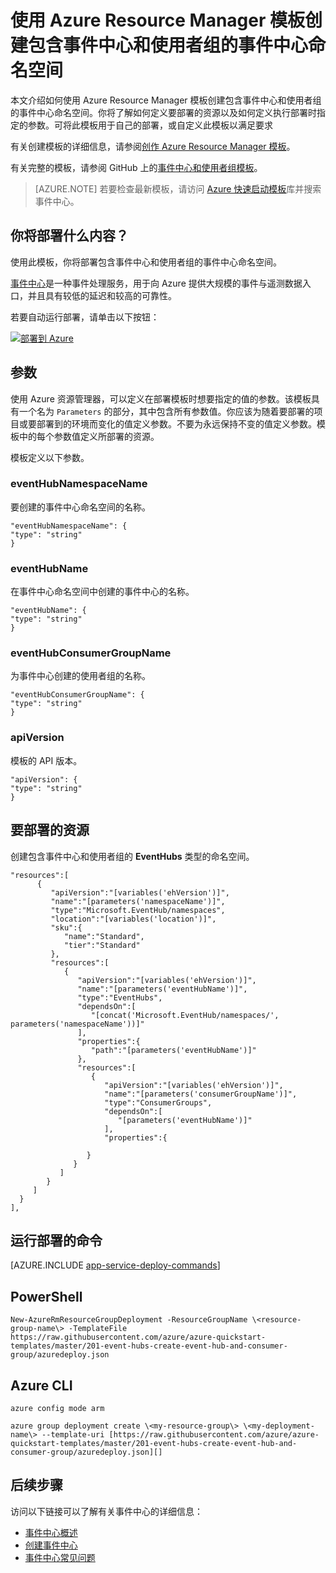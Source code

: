 <properties
    pageTitle="使用模板创建 Azure 事件中心命名空间和使用者组 | Azure"
    description="使用 Azure Resource Manager 模板创建包含事件中心和使用者组的事件中心命名空间"
    services="event-hubs"
    documentationcenter=".net"
    author="sethmanheim"
    manager="timlt"
    editor="" />
<tags
    ms.assetid="28bb4591-1fd7-444f-a327-4e67e8878798"
    ms.service="event-hubs"
    ms.devlang="tbd"
    ms.topic="article"
    ms.tgt_pltfrm="dotnet"
    ms.workload="na"
    ms.date="11/21/2016"
    wacn.date="03/24/2017"
    ms.author="sethm;shvija" />  


# 使用 Azure Resource Manager 模板创建包含事件中心和使用者组的事件中心命名空间

本文介绍如何使用 Azure Resource Manager 模板创建包含事件中心和使用者组的事件中心命名空间。你将了解如何定义要部署的资源以及如何定义执行部署时指定的参数。可将此模板用于自己的部署，或自定义此模板以满足要求

有关创建模板的详细信息，请参阅[创作 Azure Resource Manager 模板][Authoring Azure Resource Manager templates]。

有关完整的模板，请参阅 GitHub 上的[事件中心和使用者组模板][Event Hub and consumer group template]。

> [AZURE.NOTE]
> 若要检查最新模板，请访问 [Azure 快速启动模板][Azure Quickstart Templates]库并搜索事件中心。
> 
> 

## 你将部署什么内容？

使用此模板，你将部署包含事件中心和使用者组的事件中心命名空间。

[事件中心](/documentation/articles/event-hubs-what-is-event-hubs/)是一种事件处理服务，用于向 Azure 提供大规模的事件与遥测数据入口，并且具有较低的延迟和较高的可靠性。

若要自动运行部署，请单击以下按钮：

[![部署到 Azure](./media/event-hubs-resource-manager-namespace-event-hub/deploybutton.png)](https://portal.azure.cn/#create/Microsoft.Template/uri/https%3A%2F%2Fraw.githubusercontent.com%2FAzure%2Fazure-quickstart-templates%2Fmaster%2F201-event-hubs-create-event-hub-and-consumer-group%2Fazuredeploy.json)

## 参数

使用 Azure 资源管理器，可以定义在部署模板时想要指定的值的参数。该模板具有一个名为 `Parameters` 的部分，其中包含所有参数值。你应该为随着要部署的项目或要部署到的环境而变化的值定义参数。不要为永远保持不变的值定义参数。模板中的每个参数值定义所部署的资源。

模板定义以下参数。

### eventHubNamespaceName

要创建的事件中心命名空间的名称。

    "eventHubNamespaceName": {
    "type": "string"
    }

### eventHubName

在事件中心命名空间中创建的事件中心的名称。

    "eventHubName": {
    "type": "string"
    }

### eventHubConsumerGroupName

为事件中心创建的使用者组的名称。

    "eventHubConsumerGroupName": {
    "type": "string"
    }

### apiVersion

模板的 API 版本。

    "apiVersion": {
    "type": "string"
    }

## 要部署的资源

创建包含事件中心和使用者组的 **EventHubs** 类型的命名空间。

    "resources":[  
          {  
             "apiVersion":"[variables('ehVersion')]",
             "name":"[parameters('namespaceName')]",
             "type":"Microsoft.EventHub/namespaces",
             "location":"[variables('location')]",
             "sku":{  
                "name":"Standard",
                "tier":"Standard"
             },
             "resources":[  
                {  
                   "apiVersion":"[variables('ehVersion')]",
                   "name":"[parameters('eventHubName')]",
                   "type":"EventHubs",
                   "dependsOn":[  
                      "[concat('Microsoft.EventHub/namespaces/', parameters('namespaceName'))]"
                   ],
                   "properties":{  
                      "path":"[parameters('eventHubName')]"
                   },
                   "resources":[  
                      {  
                         "apiVersion":"[variables('ehVersion')]",
                         "name":"[parameters('consumerGroupName')]",
                         "type":"ConsumerGroups",
                         "dependsOn":[  
                            "[parameters('eventHubName')]"
                         ],
                         "properties":{  

                     }
                  }
               ]
            }
         ]
      }
    ],

## 运行部署的命令

[AZURE.INCLUDE [app-service-deploy-commands](../../includes/app-service-deploy-commands.md)]

## PowerShell

    New-AzureRmResourceGroupDeployment -ResourceGroupName \<resource-group-name\> -TemplateFile https://raw.githubusercontent.com/azure/azure-quickstart-templates/master/201-event-hubs-create-event-hub-and-consumer-group/azuredeploy.json

## Azure CLI

    azure config mode arm
    
    azure group deployment create \<my-resource-group\> \<my-deployment-name\> --template-uri [https://raw.githubusercontent.com/azure/azure-quickstart-templates/master/201-event-hubs-create-event-hub-and-consumer-group/azuredeploy.json][]

## 后续步骤
访问以下链接可以了解有关事件中心的详细信息：

* [事件中心概述](/documentation/articles/event-hubs-what-is-event-hubs/)
* [创建事件中心](/documentation/articles/event-hubs-create/)
* [事件中心常见问题](/documentation/articles/event-hubs-faq/)

[Authoring Azure Resource Manager templates]: /documentation/articles/resource-group-authoring-templates/
[Azure Quickstart Templates]: https://github.com/Azure/azure-quickstart-templates/?term=event+hubs
[Using Azure PowerShell with Azure Resource Manager]: /documentation/articles/powershell-azure-resource-manager/
[Using the Azure CLI for Mac, Linux, and Windows with Azure Resource Management]: /documentation/articles/xplat-cli-azure-resource-manager/
[Event Hub and consumer group template]: https://github.com/Azure/azure-quickstart-templates/blob/master/201-event-hubs-create-event-hub-and-consumer-group/

<!---HONumber=Mooncake_0320_2017-->
<!-- Update_Description: update meta properties; wording update; add next steps feature -->